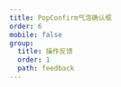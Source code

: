 ```yaml
---
title: PopConfirm气泡确认框
order: 6
mobile: false
group:
  title: 操作反馈
  order: 1
  path: feedback
---
```


<code src="../demo/PopConfirm.jsx"></code>
<API src="../src/PopConfirm.tsx"></API>
